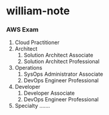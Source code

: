 # william-note

### AWS Exam

1. Cloud Practitioner
2. Architect   
    1. Solution Architect Associate
    2. Solution Architect Professional
3. Operations
    1. SysOps Administrator Associate    
    2. DevOps Engineer Professional
4. Developer
    1. Developer Associate
    2. DevOps Engineer Professional
5. Specialty
    .......
